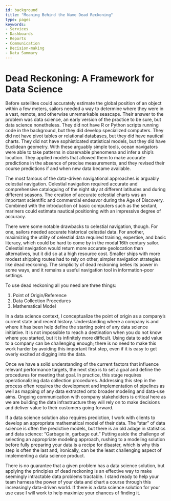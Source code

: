 ```yaml
---
id: background
title: "Meaning Behind the Name Dead Reckoning"
type: pages
keywords: 
- Services
- Dashboards
- Reports
- Communication
- Decision-making
- Data Summary
---
```


# Dead Reckoning: A Framework for Data Science

Before satellites could accurately estimate the global position of an object within a few meters, sailors needed a way to determine where they were in a vast, remote, and otherwise unremarkable seascape. Their answer to the problem was data science, an early version of the practice to be sure, but data science nonetheless. They did not have R or Python scripts running code in the background, but they did develop specialized computers. They did not have pivot tables or relational databases, but they did have nautical charts. They did not have sophisticated statistical models, but they did have Euclidean geometry. With these arguably simple tools, ocean navigators were able to take patterns in observable phenomena and infer a ship’s location. They applied models that allowed them to make accurate predictions in the absence of precise measurements, and they revised their course predictions if and when new data became available.

The most famous of the data-driven navigational approaches is arguably celestial navigation. Celestial navigation required accurate and comprehensive cataloguing of the night sky at different latitudes and during different seasons. The creation of accurate celestial charts was an important scientific and commercial endeavor during the Age of Discovery. Combined with the introduction of basic computers such as the sextant, mariners could estimate nautical positioning with an impressive degree of accuracy.

There were some notable drawbacks to celestial navigation, though. For one, sailors needed accurate historical celestial data. For another, maximizing the utility of celestial data required training, expertise, and basic literacy, which could be hard to come by in the modal 16th century sailor. Celestial navigation would return more accurate geolocation than alternatives, but it did so at a high resource cost. Smaller ships with more modest shipping routes had to rely on other, simpler navigation strategies like dead reckoning. The simplicity of dead reckoning belies its power in some ways, and it remains a useful navigation tool in information-poor settings. 

To use dead reckoning all you need are three things: 

1. Point of Origin/Reference
2. Data Collection Procedures 
3. Mathematical Model 

In a data science context, I conceptualize the point of origin as a company’s current state and recent history. Understanding where a company is and where it has been help define the starting point of any data science initiative. It is not impossible to reach a destination when you do not know where you started, but it is infinitely more difficult. Using data to add value to a company can be challenging enough; there is no need to make this work harder by avoiding this important first step, even if it is easy to get overly excited at digging into the data.    

Once we have a solid understanding of the current factors that influence relevant performance targets, the next step is to set a goal and define the procedures for meeting that goal. In practice, this stage requires operationalizing data collection procedures. Addressing this step in the process often requires the development and implementation of pipelines as well as mapping of any data extracted onto broader modeling and data-use aims. Ongoing communication with company stakeholders is critical here as we are building the data infrastructure they will rely on to make decisions and deliver value to their customers going forward. 

If a data science solution also requires prediction, I work with clients to develop an appropriate mathematical model of their data. The “star” of data science is often the predictive models, but there is an old adage in statistics and data science: “Garbage in, garbage out.” Putting aside the challenge of selecting an appropriate modeling approach, rushing to a modeling solution before fully preparing your data is a recipe for disaster, which is why this step is often the last and, ironically, can be the least challenging aspect of implementing a data science product. 

There is no guarantee that a given problem has a data science solution, but applying the principles of dead reckoning is an effective way to make seemingly intractable data problems tractable. I stand ready to help your team harness the power of your data and chart a course through this increasingly data-driven world. If there is a data science solution for your use case I will work to help maximize your chances of finding it.